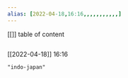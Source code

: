 ```yaml
---
alias: [2022-04-18,16:16,,,,,,,,,,,]
---
```

[[]]
table of content
```toc
```

[[2022-04-18]] 16:16

```query
"indo-japan"
```